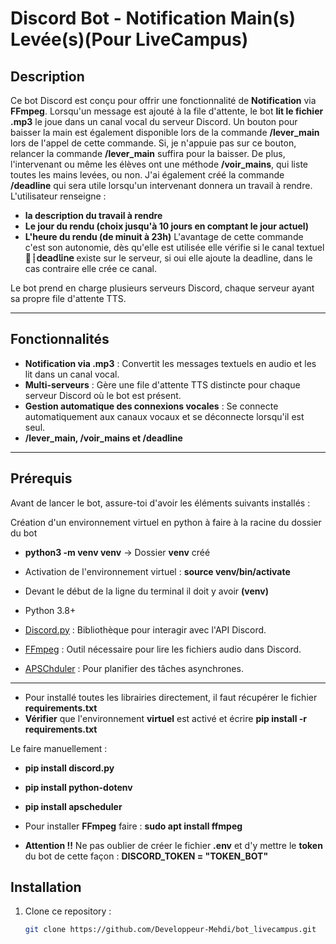 # Discord Bot - Notification Main(s) Levée(s)(Pour LiveCampus)

## Description

Ce bot Discord est conçu pour offrir une fonctionnalité de **Notification** via **FFmpeg**. Lorsqu'un message est ajouté à la file d'attente, le bot **lit le fichier .mp3** le joue dans un canal vocal du serveur Discord.
Un bouton pour baisser la main est également disponible lors de la commande **/lever_main**
lors de l'appel de cette commande. Si, je n'appuie pas sur ce bouton, relancer la commande **/lever_main** suffira pour la baisser. De plus, l'intervenant ou même les élèves ont une méthode **/voir_mains**, qui liste toutes les mains levées,
ou non.
J'ai également créé la commande **/deadline** qui sera utile lorsqu'un intervenant donnera un travail à rendre. L'utilisateur renseigne : 
- **la description du travail à rendre**
- **Le jour du rendu (choix jusqu'à 10 jours en comptant le jour actuel)**
- **L'heure du rendu (de minuit à 23h)**
L'avantage de cette commande c'est son autonomie, dès qu'elle est utilisée elle vérifie si le canal textuel **🚧┊𝖽𝖾𝖺𝖽𝗅𝗂𝗇𝖾** existe sur le serveur, si oui elle ajoute la deadline, dans le cas contraire elle crée ce canal.

Le bot prend en charge plusieurs serveurs Discord, chaque serveur ayant sa propre file d'attente TTS.

---

## Fonctionnalités

- **Notification via .mp3** : Convertit les messages textuels en audio et les lit dans un canal vocal.
- **Multi-serveurs** : Gère une file d'attente TTS distincte pour chaque serveur Discord où le bot est présent.
- **Gestion automatique des connexions vocales** : Se connecte automatiquement aux canaux vocaux et se déconnecte lorsqu'il est seul.
- **/lever_main, /voir_mains et /deadline**

---

## Prérequis

Avant de lancer le bot, assure-toi d'avoir les éléments suivants installés :

Création d'un environnement virtuel en python à faire à la racine du dossier du bot
- **python3 -m venv venv** -> Dossier **venv** créé
- Activation de l'environnement virtuel : **source venv/bin/activate**
- Devant le début de la ligne du terminal il doit y avoir **(venv)**

- Python 3.8+  
- [Discord.py](https://discordpy.readthedocs.io/en/stable/) : Bibliothèque pour interagir avec l'API Discord.
- [FFmpeg](https://ffmpeg.org/) : Outil nécessaire pour lire les fichiers audio dans Discord.
- [APSChduler](https://apscheduler.readthedocs.io/en/stable/) : Pour planifier des tâches asynchrones.

---
- Pour installé toutes les librairies directement, il faut récupérer le fichier **requirements.txt**
- **Vérifier** que l'environnement **virtuel** est activé et écrire **pip install -r requirements.txt**

Le faire manuellement :

- **pip install discord.py**
- **pip install python-dotenv**
- **pip install apscheduler**

- Pour installer **FFmpeg** faire : **sudo apt install ffmpeg**

- **Attention !!** Ne pas oublier de créer le fichier **.env** et d'y mettre le **token** du bot de cette façon : **DISCORD_TOKEN = "TOKEN_BOT"**

## Installation

1. Clone ce repository :
   ```bash
   git clone https://github.com/Developpeur-Mehdi/bot_livecampus.git
